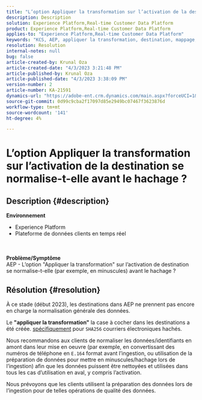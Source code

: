 ```yaml
---
title: "L’option Appliquer la transformation sur l’activation de la destination se normalise-t-elle avant le hachage ?"
description: Description
solution: Experience Platform,Real-time Customer Data Platform
product: Experience Platform,Real-time Customer Data Platform
applies-to: "Experience Platform,Real-time Customer Data Platform"
keywords: "KCS, AEP, appliquer la transformation, destination, mappage, activation, RT-CDP"
resolution: Resolution
internal-notes: null
bug: false
article-created-by: Krunal Oza
article-created-date: "4/3/2023 3:21:48 PM"
article-published-by: Krunal Oza
article-published-date: "4/3/2023 3:38:09 PM"
version-number: 2
article-number: KA-21591
dynamics-url: "https://adobe-ent.crm.dynamics.com/main.aspx?forceUCI=1&pagetype=entityrecord&etn=knowledgearticle&id=ad32aa3c-33d2-ed11-a7c7-6045bd006b4b"
source-git-commit: 0d99c9cba2f17097d85e2949bc07467f3623876d
workflow-type: tm+mt
source-wordcount: '141'
ht-degree: 4%

---
```


# L’option Appliquer la transformation sur l’activation de la destination se normalise-t-elle avant le hachage ?

## Description {#description}

<b>Environnement</b>
- Experience Platform
- Plateforme de données clients en temps réel

<br> <br><b>Problème/Symptôme</b><br>AEP - L’option &quot;Appliquer la transformation&quot; sur l’activation de destination se normalise-t-elle (par exemple, en minuscules) avant le hachage ?

## Résolution {#resolution}


À ce stade (début 2023), les destinations dans AEP ne prennent pas encore en charge la normalisation générale des données.

Le <b>&quot;appliquer la transformation&quot;</b> la case à cocher dans les destinations a été créée. <u>spécifiquement</u> pour `SHA256` courriers électroniques hachés.

Nous recommandons aux clients de normaliser les données/identifiants en amont dans leur mise en oeuvre (par exemple, en convertissant des numéros de téléphone en `E.164` format avant l’ingestion, ou utilisation de la préparation de données pour mettre en minuscules/hachage lors de l’ingestion) afin que les données puissent être nettoyées et utilisées dans tous les cas d’utilisation en aval, y compris l’activation.

Nous prévoyons que les clients utilisent la préparation des données lors de l’ingestion pour de telles opérations de qualité des données.




